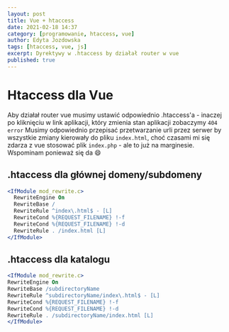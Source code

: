 ```yaml
---
layout: post
title: Vue + htaccess
date: 2021-02-18 14:37
category: [programowanie, htaccess, vue]
author: Edyta Jozdowska
tags: [htaccess, vue, js]
excerpt: Dyrektywy w .htaccess by działał router w vue
published: true
---
```


# Htaccess dla Vue 
Aby działał router vue musimy ustawić odpowiednio .htaccess'a - inaczej po kliknięciu w link aplikacji, który zmienia stan aplikacji zobaczymy `404 error`
Musimy odpowiednio przepisać przetwarzanie urli przez serwer by wszystkie zmiany kierowały do pliku `index.html`, choć czasami mi się zdarza z vue stosować plik `index.php` - ale to już na marginesie. Wspominam ponieważ się da :smile:


## .htaccess dla głównej domeny/subdomeny
```apache
<IfModule mod_rewrite.c>
  RewriteEngine On
  RewriteBase /
  RewriteRule ^index\.html$ - [L]
  RewriteCond %{REQUEST_FILENAME} !-f
  RewriteCond %{REQUEST_FILENAME} !-d
  RewriteRule . /index.html [L]
</IfModule>
```

## .htaccess dla katalogu
```apache
<IfModule mod_rewrite.c>
RewriteEngine On
RewriteBase /subdirectoryName
RewriteRule ^subdirectoryName/index\.html$ - [L]
RewriteCond %{REQUEST_FILENAME} !-f
RewriteCond %{REQUEST_FILENAME} !-d
RewriteRule . /subdirectoryName/index.html [L]
</IfModule>
```

